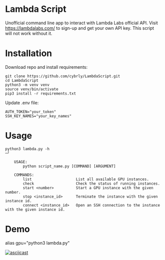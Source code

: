 # Lambda Script
Unofficial command line app to interact with Lambda Labs official API.  Visit https://lambdalabs.com/ to sign-up and get your own API key. This script will not work without it.

# Installation

Download repo and install requirements:
```
git clone https://github.com/cybrly/LambdaScript.git
cd LambdaScript
python3 -m venv venv
source venv/bin/activate
pip3 install -r requirements.txt
```

Update .env file:
```
AUTH_TOKEN="your_token"
SSH_KEY_NAMES="your_key_names"
```

# Usage
```
python3 lambda.py -h                                                                                                                                 ─╯

    USAGE:
        python script_name.py [COMMAND] [ARGUMENT]

    COMMANDS:
        list                    List all available GPU instances.
        check                   Check the status of running instances.
        start <number>          Start a GPU instance with the given number.
        stop <instance_id>      Terminate the instance with the given instance id.
        connect <instance_id>   Open an SSH connection to the instance with the given instance id.
```
# Demo

alias gpu="python3 lambda.py"

[![asciicast](https://asciinema.org/a/590817.svg)](https://asciinema.org/a/590817)
